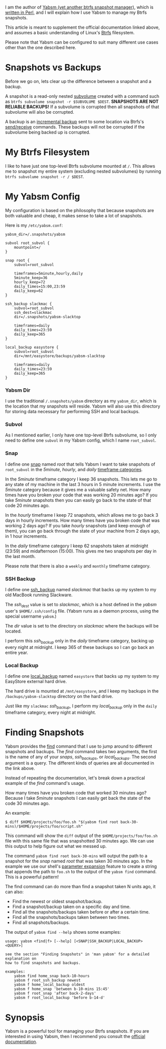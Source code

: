 I am the author of [Yabsm (yet another btrfs snapshot manager)](https://metacpan.org/dist/App-Yabsm/view/bin/yabsm), which is [written in Perl](https://metacpan.org/dist/App-Yabsm/source/bin/yabsm), and I will explain how I use Yabsm to manage my Btrfs snapshots.

This article is meant to supplement the official documentation linked above, and assumes a basic understanding of Linux's [Btrfs](https://en.wikipedia.org/wiki/Btrfs) filesystem.

Please note that Yabsm can be configured to suit many different use cases other than the one described here.


<a id="orgfe91a36"></a>

# Snapshots vs Backups

Before we go on, lets clear up the difference between a snapshot and a backup.

A snapshot is a read-only nested [subvolume](https://btrfs.readthedocs.io/en/latest/Subvolumes.html) created with a command such as `btrfs subvolume snapshot -r $SUBVOLUME $DEST`. **SNAPSHOTS ARE NOT RELIABLE BACKUPS!** If a subvolume is corrupted then all snapshots of that subvolume will also be corrupted.

A backup is an [incremental backup](https://btrfs.wiki.kernel.org/index.php/Incremental_Backup) sent to some location via Btrfs's [send/receive](https://btrfs.readthedocs.io/en/latest/Send-receive.html) commands. These backups will not be corrupted if the subvolume being backed up is corrupted.


<a id="org449a345"></a>

# My Btrfs Filesystem

I like to have just one top-level Btrfs subvolume mounted at `/`. This allows me to snapshot my entire system (excluding nested subvolumes) by running `btrfs subvolume snapshot -r / $DEST`.


<a id="org028bea9"></a>

# My Yabsm Config

My configuration is based on the philosophy that because snapshots are both valuable and cheap, it makes sense to take a lot of snapshots.

Here is my `/etc/yabsm.conf`:

    yabsm_dir=/.snapshots/yabsm
    
    subvol root_subvol {
        mountpoint=/
    }
    
    snap root {
        subvol=root_subvol
    
        timeframes=5minute,hourly,daily
        5minute_keep=36
        hourly_keep=72
        daily_times=15:00,23:59
        daily_keep=62
    }
    
    ssh_backup slackmac {
        subvol=root_subvol
        ssh_dest=slackmac
        dir=/.snapshots/yabsm-slacktop
    
        timeframes=daily
        daily_times=23:59
        daily_keep=365
    }
    
    local_backup easystore {
        subvol=root_subvol
        dir=/mnt/easystore/backups/yabsm-slacktop
    
        timeframes=daily
        daily_times=23:59
        daily_keep=365
    }


<a id="orga0d51da"></a>

### Yabsm Dir

I use the traditional `/.snapshots/yabsm` directory as my `yabsm_dir`, which is the location that my snapshots will reside. Yabsm will also use this directory for storing data necessary for performing SSH and local backups.


<a id="org40ab1c1"></a>

### Subvol

As I mentioned earlier, I only have one top-level Btrfs subvolume, so I only need to define one `subvol` in my Yabsm config, which I name `root_subvol`.


<a id="org77c9f84"></a>

### Snap

I define one [snap](https://metacpan.org/dist/App-Yabsm/view/bin/yabsm#Snaps) named *root* that tells Yabsm I want to take snapshots of `root_subvol` in the *5minute*, *hourly*, and *daily* [timeframe categories](https://metacpan.org/dist/App-Yabsm/view/bin/yabsm#Timeframes).

In the *5minute* timeframe category I keep 36 snapshots. This lets me go to any state of my machine in the last 3 hours in 5 minute increments. I use the *5minute* category because it gives me a valuable safety net. How many times have you broken your code that was working 20 minutes ago? If you take *5minute* snapshots then you can easily go back to the state of that code 20 minutes ago.

In the *hourly* timeframe I keep 72 snapshots, which allows me to go back 3 days in hourly increments. How many times have you broken code that was working 2 days ago? If you take *hourly* snapshots (and keep enough of them), you can go back through the state of your machine from 2 days ago, in 1 hour increments.

In the *daily* timeframe category I keep 62 snapshots taken at midnight (23:59) and midafternoon (15:00). This gives me two snapshots per day in the last month.

Please note that there is also a `weekly` and `monthly` timeframe category.


<a id="org41e4eb4"></a>

### SSH Backup

I define one [ssh_backup](https://metacpan.org/dist/App-Yabsm/view/bin/yabsm#SSH-Backups) named *slackmac* that backs up my system to my old MacBook running Slackware.

The *ssh<sub>dest</sub>* value is set to *slackmac*, which is a host defined in the *yabsm* user's `$HOME/.ssh/config` file. (Yabsm runs as a daemon process, using the special username `yabsm`.)

The *dir* value is set to the directory on *slackmac* where the backups will be located.

I perform this *ssh<sub>backup</sub>* only in the *daily* timeframe category, backing up every night at midnight. I keep 365 of these backups so I can go back an entire year.


<a id="orgc5909cb"></a>

### Local Backup

I define one [local_backup](https://metacpan.org/dist/App-Yabsm/view/bin/yabsm#Local-Backups) named `easystore` that backs up my system to my EasyStore external hard drive.

The hard drive is mounted at `/mnt/easystore`, and I keep my backups in the `/backups/yabsm-slacktop` directory on the hard drive.

Just like my `slackmac` *ssh<sub>backup</sub>*, I perform my *local<sub>backup</sub>* only in the `daily` timeframe category, every night at midnight.


<a id="orgb9f813e"></a>

# Finding Snapshots

Yabsm provides the [find](https://metacpan.org/dist/App-Yabsm/view/bin/yabsm#Finding-Snapshots) command that I use to jump around to different snapshots and backups. The *find* command takes two arguments, the first is the name of any of your *snaps*, *ssh<sub>backups</sub>*, or *local<sub>backups</sub>*. The second argument is a query. The different kinds of queries are all documented in the link above.

Instead of repeating the documentation, let's break down a practical example of the *find* command's usage.

How many times have you broken code that worked 30 minutes ago? Because I take *5minute* snapshots I can easily get back the state of the code 30 minutes ago.

An example:

    $ diff $HOME/projects/foo/foo.sh "$(yabsm find root back-30-mins)/$HOME/projects/foo/script.sh"

This command will show the `diff` output of the `$HOME/projects/foo/foo.sh` file with this same file that was snapshotted 30 minutes ago. We can use this output to help figure out what we messed up.

The command `yabsm find root back-30-mins` will output the path to a snapshot for the *snap* named *root* that was taken 30 minutes ago. In the example we use our shell's [parameter expansion](https://www.gnu.org/software/bash/manual/html_node/Shell-Parameter-Expansion.html) feature to create a string that appends the path to `foo.sh` to the output of the `yabsm find` command. This is a powerful pattern!

The find command can do more than find a snapshot taken N units ago, it can also:

-   Find the newest or oldest snapshot/backup.
-   Find a snapshot/backup taken on a specific day and time.
-   Find all the snapshots/backups taken before or after a certain time.
-   Find all the snapshots/backups taken between two times.
-   Find all snapshots/backups.

The output of `yabsm find --help` shows some examples:

    usage: yabsm <find|f> [--help] [<SNAP|SSH_BACKUP|LOCAL_BACKUP> <QUERY>]
    
    see the section "Finding Snapshots" in 'man yabsm' for a detailed explanation on
    how to find snapshots and backups.
    
    examples:
        yabsm find home_snap back-10-hours
        yabsm f root_ssh_backup newest
        yabsm f home_local_backup oldest
        yabsm f home_snap 'between b-10-mins 15:45'
        yabsm f root_snap 'after back-2-days'
        yabsm f root_local_backup 'before b-14-d'


<a id="orgdac6334"></a>

# Synopsis

Yabsm is a powerful tool for managing your Btrfs snapshots. If you are interested in using Yabsm, then I recommend you consult the [official documentation](https://metacpan.org/release/NHUBBARD/App-Yabsm-3.12/view/bin/yabsm).

